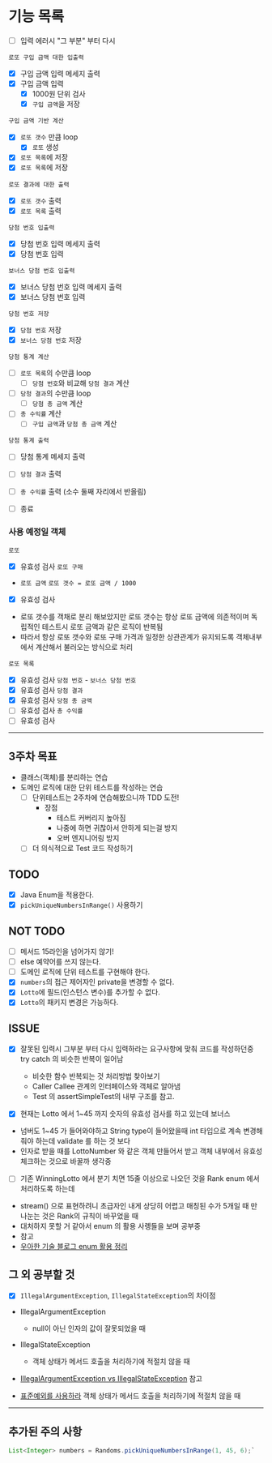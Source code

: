 # 기능 목록

- [ ] 입력 에러시 "그 부분" 부터 다시   

`로또 구입 금액 대한 입출력`
- [x] 구입 금액 입력 메세지 출력
- [x] 구입 금액 입력
  - [x] 1000원 단위 검사
  - [x] `구입 금액`을 저장

`구입 금액 기반 계산`
- [x] `로또 갯수` 만큼 loop
  - [x] `로또` 생성
- [x] `로또 목록`에 저장
- [x] `로또 목록`에 저장

`로또 결과에 대한 출력`
- [x] `로또 갯수` 출력
- [x] `로또 목록` 출력

`당첨 번호 입출력`
- [x] 당첨 번호 입력 메세지 출력
- [x] 당첨 번호 입력

`보너스 당첨 번호 입출력`
- [x] 보너스 당첨 번호 입력 메세지 출력
- [x] 보너스 당첨 번호 입력

`당첨 번호 저장`
- [x] `당첨 번호` 저장 
- [x] `보너스 당첨 번호` 저장

`당첨 통계 계산`
- [ ] `로또 목록`의 수만큼 loop
  - [ ] `당첨 번호`와 비교해 `당첨 결과` 계산
- [ ] `당청 결과`의 수만큼 loop
  - [ ] `당첨 총 금액` 계산
- [ ] `총 수익률` 계산
  - [ ] `구입 금액`과 `당첨 총 금액` 계산

`당첨 통계 출력`
- [ ] 당첨 통계 메세지 출력
- [ ] `당첨 결과` 출력
- [ ] `총 수익률` 출력 (소수 둘째 자리에서 반올림)

- [ ] 종료

### 사용 예정일 객체

`로또`
- [x] 유효성 검사
`로또 구매`
- `로또 금액` `로또 갯수 = 로또 금액 / 1000`
- [x] 유효성 검사
- 로또 갯수를 객채로 분리 해보았지만 로또 갯수는 항상 로또 금액에 의존적이며 독립적인 테스트시 로또 금액과 같은 로직이 반복됨
- 따라서 항상 로또 갯수와 로또 구매 가격과 일정한 상관관계가 유지되도록 객체내부에서 계산해서 불러오는 방식으로 처리

`로또 목록`
- [x] 유효성 검사
`당첨 번호` - `보너스 당첨 번호`
- [x] 유효성 검사
`당첨 결과`
- [x] 유효성 검사
`당첨 총 금액`
- [ ] 유효성 검사
`총 수익률`
- [ ] 유효성 검사

---
## 3주차 목표
- 클래스(객체)를 분리하는 연습
- 도메인 로직에 대한 단위 테스트를 작성하는 연습
  - [ ] 단위테스트는 2주차에 연습해봤으니까 TDD 도전!
    - 장점
      - 테스트 커버리지 높아짐
      - 나중에 하면 귀찮아서 안하게 되는걸 방지
      - 오버 엔지니어링 방지
  - [ ] 더 의식적으로 Test 코드 작성하기

## TODO
- [x] Java Enum을 적용한다.
- [x] `pickUniqueNumbersInRange()` 사용하기
## NOT TODO
- [ ] 메서드 15라인을 넘어가지 않기!
- [ ] else 예약어를 쓰지 않는다.
- [ ] 도메인 로직에 단위 테스트를 구현해야 한다.
- [x] `numbers`의 접근 제어자인 private을 변경할 수 없다.
- [x] `Lotto`에 필드(인스턴스 변수)를 추가할 수 없다.
- [x] `Lotto`의 패키지 변경은 가능하다.
## ISSUE
- [x] 잘못된 입력시 그부분 부터 다시 입력하라는 요구사항에 맞춰 코드를 작성하던중 try catch 의 비슷한 반복이 일어남   
  - 비슷한 함수 반복되는 것 처리방법 찾아보기
  - Caller Callee 관계의 인터페이스와 객체로 알아냄
  - Test 의 assertSimpleTest의 내부 구조를 참고.

- [x] 현재는 Lotto 에서 1~45 까지 숫자의 유효성 검사를 하고 있는데 보너스
- 넘버도 1~45 가 들어와야하고 String type이 들어왔을때 int 타입으로 계속 변경해줘야 하는데 validate 를 하는 것 보다
- 인자로 받을 때를 LottoNumber 와 같은 객체 만들어서 받고 객체 내부에서 유효성 체크하는 것으로 바꿀까 생각중

- [ ] 기존 WinningLotto 에서 분기 치면 15줄 이상으로 나오던 것을 Rank enum 에서 처리하도록 하는데
- stream() 으로 표현하려니 초급자인 내게 상당히 어렵고 매칭된 수가 5개일 때 만 나눈는 것은 Rank의 규칙이 바꾸었을 때
- 대처하지 못할 거 같아서 enum 의 활용 사롕들을 보며 공부중
- 참고
- [우아한 기술 블로그 enum 활용 정리](https://techblog.woowahan.com/2527/)
## 그 외 공부할 것
- [x] `IllegalArgumentException`, `IllegalStateException`의 차이점
- IllegalArgumentException
  - null이 아닌 인자의 값이 잘못되었을 때
- IllegalStateException
  - 객체 상태가 메서드 호출을 처리하기에 적절치 않을 때

- [IllegalArgumentException vs IllegalStateException](https://velog.io/@injoon2019/IllegalArgumentException-vs-IllegalStateException) 참고
- [표준예외를 사용하라](https://blog.voidmainvoid.net/7)
객체 상태가 메서드 호출을 처리하기에 적절치 않을 때
---
## 추가된 주의 사항

```java
List<Integer> numbers = Randoms.pickUniqueNumbersInRange(1, 45, 6);`
```
